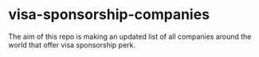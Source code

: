 # visa-sponsorship-companies
The aim of this repo is making an updated list of all companies around the world that offer visa sponsorship perk.
